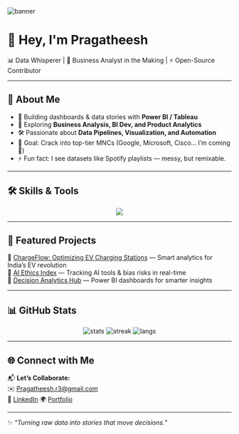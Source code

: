 <img align="center" src="https://i.imgur.com/7m0R6dI.gif" alt="banner" />

# 👋 Hey, I'm Pragatheesh  

📊 Data Whisperer | 🚀 Business Analyst in the Making | ⚡ Open-Source Contributor  

---

## 🧩 About Me  
- 🔭 Building dashboards & data stories with **Power BI / Tableau**  
- 🌱 Exploring **Business Analysis, BI Dev, and Product Analytics**  
- 🛠 Passionate about **Data Pipelines, Visualization, and Automation**  
- 🎯 Goal: Crack into top-tier MNCs (Google, Microsoft, Cisco… I’m coming 👀)  
- ⚡ Fun fact: I see datasets like Spotify playlists — messy, but remixable.  

---

## 🛠️ Skills & Tools  

<p align="center">
<img src="https://skillicons.dev/icons?i=python,sql,powerbi,tableau,excel,git,github,js,html,css,react,figma,linux,azure,aws,docker,kubernetes&perline=9" />
</p>

---

## 🚀 Featured Projects  
🔹 [ChargeFlow: Optimizing EV Charging Stations](https://github.com/YourRepo) — Smart analytics for India’s EV revolution  
🔹 [AI Ethics Index](https://github.com/YourRepo) — Tracking AI tools & bias risks in real-time  
🔹 [Decision Analytics Hub](https://github.com/YourRepo) — Power BI dashboards for smarter insights  

---

## 📊 GitHub Stats  

<p align="center">
<img src="https://github-readme-stats.vercel.app/api?username=YourUserName&show_icons=true&theme=radical" alt="stats" />
<img src="https://github-readme-streak-stats.herokuapp.com/?user=YourUserName&theme=radical" alt="streak" />
<img src="https://github-readme-stats.vercel.app/api/top-langs/?username=YourUserName&layout=compact&theme=radical" alt="langs" />
</p>

---

## 🌐 Connect with Me  

📬 **Let’s Collaborate:**  
✉️ [Pragatheesh.r3@gmail.com](mailto:Pragatheesh.r3@gmail.com)  
🔗 [LinkedIn]([https://linkedin.com/in/YourProfile](https://www.linkedin.com/in/pragatheesh-r/))  
🌍 [Portfolio](https://YourPortfolio.com)  

---
✨ *“Turning raw data into stories that move decisions.”*  
